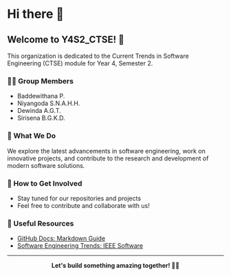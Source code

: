 # Hi there 👋

## Welcome to Y4S2_CTSE! 🚀

This organization is dedicated to the Current Trends in Software Engineering (CTSE) module for Year 4, Semester 2.

### 👨‍💻 Group Members

* Baddewithana P.
* Niyangoda S.N.A.H.H.
* Dewinda A.G.T.
* Sirisena B.G.K.D.

### 📌 What We Do

We explore the latest advancements in software engineering, work on innovative projects, and contribute to the research and development of modern software solutions.

### 🌟 How to Get Involved

* Stay tuned for our repositories and projects
* Feel free to contribute and collaborate with us!

### 📖 Useful Resources

* [GitHub Docs: Markdown Guide](https://docs.github.com/en/github/writing-on-github/getting-started-with-writing-and-formatting-on-github/basic-writing-and-formatting-syntax)
* [Software Engineering Trends: IEEE Software](https://www.computer.org/csdl/magazine/so)

---

<div align="center">

**Let's build something amazing together! 🎯✨**

</div>
